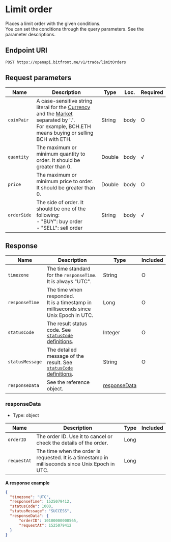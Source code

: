 # Limit order

Places a limit order with the given conditions. <br/>
You can set the conditions through the query parameters. See the parameter descriptions.

## Endpoint URI

```
POST https://openapi.bitfront.me/v1/trade/limitOrders
```

## Request parameters

| Name | Description | Type   | Loc. | Required |
| ---------------------------------------------------------- | ----------------------------------------------------------------------------------------------------------------------------------------------------------------- | ------ | ---- | -------- |
| `coinPair` | A case-sensitive string literal for the [Currency](/5_Terms.md#currency-for-coin-trading) and the [Market](/5_Terms.md#market-for-coin-trading) separated by '.'. <br/>For example, BCH.ETH means buying or selling BCH with ETH. | String | body   | O    |
| `quantity` | The maximum or minimum quantity to order. It should be greater than 0. | Double | body | √ |
| `price` | The maximum or minimum price to order. It should be greater than 0. | Double | body | O        |
| `orderSide` | The side of order. It should be one of the following: <br/>- "BUY": buy order <br/>- "SELL": sell order | String | body | √ |

## Response

| Name            | Description | Type                          | Included |
| --------------- | ---------------------------------------------------------------------------------------------------------- | ----------------------------- | -------- |
| `timezone`      | The time standard for the `responseTime`. It is always "UTC". | String | O        |
| `responseTime`  | The time when responded. <br/>It is a timestamp in milliseconds since Unix Epoch in UTC. | Long | O        |
| `statusCode`    | The result status code. See [`statusCode` definitions](/1_Overview.md#statuscode-definitions). | Integer | O        |
| `statusMessage` | The detailed message of the result. See [`statusCode` definitions](/1_Overview.md#statuscode-definitions). | String                        | O        |
| `responseData`  | See the reference object. | [responseData](#responsedata) |          |

### responseData

  - Type: object

| Name | Description | Type | Included |
|--- |--- |--- |--- |
| `orderID` |The order ID. Use it to cancel or check the details of the order.|Long| |
| `requestAt` |The time when the order is requested. It is a timestamp in milliseconds since Unix Epoch in UTC.|Long| |

**A response example**

``` json
{
  "timezone": "UTC",
  "responseTime": 1525079412,
  "statusCode": 1000,
  "statusMessage": "SUCCESS",
  "responseData": {
      "orderID": 10100000000565,
      "requestAt": 1525079412
  }
}
```
